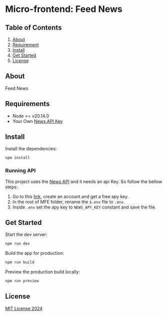 # Micro-frontend: Feed News

## Table of Contents
1. [About](#about)
2. [Requirement](#requirement)
3. [Install](#install)
4. [Get Started](#get-started)
5. [License](#license)

## About
Feed News

## Requirements
- Node >= v20.14.0 
- Your Own [News API Key](https://newsapi.org/)

## Install

Install the dependencies:

```bash
npm install
```

### Running API

This project uses the [News API](https://newsapi.org/) and it needs an api Key. So follow the bellow steps:
1. Go to this [link](https://newsapi.org/), create an account and get a free apy key.
2. In the root of MFE folder, rename the `$.env` file to `.env`.
3. Inside `.env` set the apy key to `NEWS_APY_KEY` constant and save the file.

## Get Started

Start the dev server:

```bash
npm run dev
```

Build the app for production:

```bash
npm run build
```
Preview the production build locally:

```bash
npm run preview
```

## License

[MIT License 2024](./../LICENSE.md)
